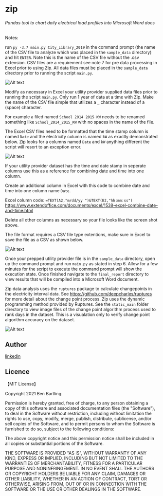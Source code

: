 # zip 
###### Pandas tool to chart daily electrical load profiles into Microsoft Word docs
 
 
Notes:
 
run `py -3.7 main.py City_Library_2019` in the command prompt (the name of the CSV file to analyze which was placed in the `sample_data` directory) and hit `ENTER`. Note this is the name of the CSV file without the .csv extension. CSV files are a requirement see note 7 for pre data processing in Excel prior to using Zip. All data files must be placed in the `sample_data` directory prior to running the script `main.py`.

 ![Alt text](https://github.com/bbartling/zip/blob/master/images/app.PNG)
 

Modify as necessary in Excel your utility provider supplied data files prior to running the script `main.py`. Only run 1 year of data at a time with Zip. Make the name of the CSV file simple that utilizes a `_` character instead of a ` ` (space) character. 

For example a filed named `School 2014 2015 KW` needs to be renamed something like `School_2014_2015_KW` with no spaces in the name of the file.


The Excel CSV files need to be formatted that the time stamp column is named `Date` and the electricity column is named `kW` as exactly demonstrated below. Zip looks for a columns named `Date` and `kW` anything different the script will resort to an exception error. 

![Alt text](https://github.com/bbartling/zip/blob/master/images/excel.PNG)

If your utility provider dataset has the time and date stamp in seperate columns use this as a reference for combining date and time into one column. 

Create an additional column in Excel with this code to combine date and time into one column name `Date`.

Excel column code:
`=TEXT(A2,"m/dd/yy ")&TEXT(B2,"hh:mm:ss")`
https://www.extendoffice.com/documents/excel/1538-excel-combine-date-and-time.html

Delete all other columns as necessary so your file looks like the screen shot above.

The file format requires a CSV file type extentions, make sure in Excel to save the file as a CSV as shown below.

![Alt text](https://github.com/bbartling/zip/blob/master/images/CSV.PNG)

Once your prepped utility provider file is in the `sample_data` directory, open up the command prompt and run `main.py` as stated in step 6. Allow for a few minutes for the script to execute the command prompt will show the execution state. Once finished navigate to the `final_report` directory to view results that will be compiled into a Microsoft Word document.

Zip data analysis uses the `ruptures` package to calculate changepoints in the electricity interval data. See https://github.com/deepcharles/ruptures for more detail about the change point process. Zip uses the dynamic programming method provided by Ruptures. See the `static_main` folder directory to view image files of the change point algorithm process used to rank days in the dataset. This is a visualation only to verify change point algorithm accuracy on the dataset.

![Alt text](https://github.com/bbartling/zip/blob/master/images/8.PNG)



## Author

[linkedin](https://www.linkedin.com/in/ben-bartling-cem-cmvp-510a0961/)

## Licence

【MIT License】

Copyright 2021 Ben Bartling

Permission is hereby granted, free of charge, to any person obtaining a copy of this software and associated documentation files (the "Software"), to deal in the Software without restriction, including without limitation the rights to use, copy, modify, merge, publish, distribute, sublicense, and/or sell copies of the Software, and to permit persons to whom the Software is furnished to do so, subject to the following conditions:

The above copyright notice and this permission notice shall be included in all copies or substantial portions of the Software.

THE SOFTWARE IS PROVIDED "AS IS", WITHOUT WARRANTY OF ANY KIND, EXPRESS OR IMPLIED, INCLUDING BUT NOT LIMITED TO THE WARRANTIES OF MERCHANTABILITY, FITNESS FOR A PARTICULAR PURPOSE AND NONINFRINGEMENT. IN NO EVENT SHALL THE AUTHORS OR COPYRIGHT HOLDERS BE LIABLE FOR ANY CLAIM, DAMAGES OR OTHER LIABILITY, WHETHER IN AN ACTION OF CONTRACT, TORT OR OTHERWISE, ARISING FROM, OUT OF OR IN CONNECTION WITH THE SOFTWARE OR THE USE OR OTHER DEALINGS IN THE SOFTWARE.
